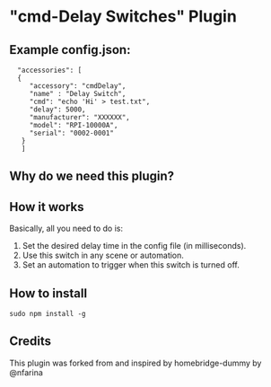 # "cmd-Delay Switches" Plugin

## Example config.json:

 ```
   "accessories": [
   {
      "accessory": "cmdDelay",
      "name" : "Delay Switch",
      "cmd": "echo 'Hi' > test.txt",
      "delay": 5000,
      "manufacturer": "XXXXXX",
      "model": "RPI-10000A",
      "serial": "0002-0001"
	}
	]
```

## Why do we need this plugin?


## How it works

Basically, all you need to do is:
1. Set the desired delay time in the config file (in milliseconds).
2. Use this switch in any scene or automation.
3. Set an automation to trigger when this switch is turned off.

## How to install

 ```sudo npm install -g ```
 
## Credits
This plugin was forked from and inspired by homebridge-dummy by @nfarina
